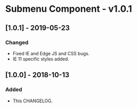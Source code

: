 # Submenu Component - v1.0.1

## [1.0.1] - 2019-05-23

### Changed
- Fixed IE and Edge JS and CSS bugs.
- IE 11 specific styles added.

## [1.0.0] - 2018-10-13
### Added
- This CHANGELOG.


